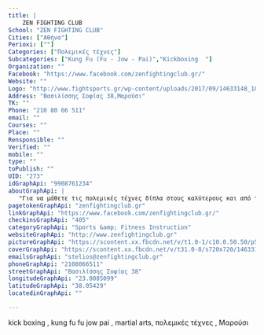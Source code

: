 ```yaml
---
title: |
    ZEN FIGHTING CLUB
School: "ZEN FIGHTING CLUB"
Cities: ["Αθήνα"]
Perioxi: [""]
Categories: ["Πολεμικές τέχνες"]
Subcategories: ["Kung Fu (Fu - Jow - Pai)","Kickboxing  "]
Organization: ""
Facebook: "https://www.facebook.com/zenfightingclub.gr/"
Website: ""
Logo: "http://www.fightsports.gr/wp-content/uploads/2017/09/14633148_10154039577686235_8485523858568511124_o.jpg"
Address: "Βασιλίσσης Σοφίας 38,Μαρούσι"
TK: ""
Phone: "210 80 66 511"
email: ""
Courses: ""
Place: ""
Rensponsible: ""
Verified: ""
mobile: ""
type: ""
toPublish: ""
UID: "273"
idGraphApi: "9908761234"
aboutGraphApi: | 
   "Για να μάθετε τις πολεμικές τέχνες δίπλα στους καλύτερους και από τους καλύτερους . Don&#39;t Think... just Fight #Kick boxing #Μαρούσι , #K-1 , #Kung Fu Fu Jow Pai "
pagetokenGraphApi: "zenfightingclub.gr"
linkGraphApi: "https://www.facebook.com/zenfightingclub.gr/"
checkinsGraphApi: "405"
categoryGraphApi: "Sports &amp; Fitness Instruction"
websiteGraphApi: "http://www.zenfightingclub.gr"
pictureGraphApi: "https://scontent.xx.fbcdn.net/v/t1.0-1/c10.0.50.50/p50x50/10676281_10152704845056235_1585707012020201526_n.jpg?oh=bb59f1e5490adca83024afa1080ada52&amp;oe=5B418189"
coverGraphApi: "https://scontent.xx.fbcdn.net/v/t31.0-8/s720x720/14633148_10154039577686235_8485523858568511124_o.jpg?oh=ec3f2f43b67768c1e1ea4091fdbd16e3&amp;oe=5B3B627D"
emailsGraphApi: "stelios@zenfightingclub.gr"
phoneGraphApi: "2108066511"
streetGraphApi: "Βασιλίσσης Σοφίας 38"
longitudeGraphApi: "23.8085099"
latitudeGraphApi: "38.05429"
locatedinGraphApi: ""

---
```


kick boxing , kung fu fu jow pai , martial arts, πολεμικές τέχνες , Μαρούσι


